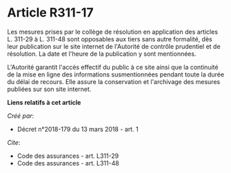 # Article R311-17

Les mesures prises par le collège de résolution en application des articles L. 311-29 à L. 311-48 sont opposables aux tiers
sans autre formalité, dès leur publication sur le site internet de l'Autorité de contrôle prudentiel et de résolution. La
date et l'heure de la publication y sont mentionnées. 

L'Autorité garantit l'accès effectif du public à ce site ainsi que la continuité de la mise en ligne des informations
susmentionnées pendant toute la durée du délai de recours. Elle assure la conservation et l'archivage des mesures publiées
sur son site internet.

**Liens relatifs à cet article**

_Créé par_:

  - Décret n°2018-179 du 13 mars 2018 - art. 1

_Cite_:

  - Code des assurances - art. L311-29
  - Code des assurances - art. L311-48
